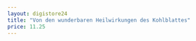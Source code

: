 ```yaml
---
layout: digistore24
title: "Von den wunderbaren Heilwirkungen des Kohlblattes"
price: 11.25
---
```

